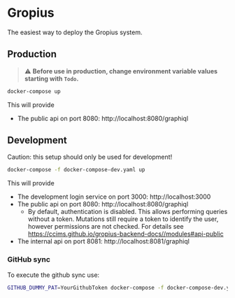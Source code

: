 # Gropius

The easiest way to deploy the Gropius system.

## Production

> :warning: **Before use in production, change environment variable values starting with `Todo`.**

```sh
docker-compose up
```

This will provide
- The public api on port 8080: http://localhost:8080/graphiql

## Development

Caution: this setup should only be used for development!

```sh
docker-compose -f docker-compose-dev.yaml up
```

This will provide
- The development login service on port 3000: http://localhost:3000
- The public api on port 8080: http://localhost:8080/graphiql
  - By default, authentication is disabled. This allows performing queries without a token. Mutations still require a token to identify the user, however permissions are not checked. For details see https://ccims.github.io/gropius-backend-docs//modules#api-public
- The internal api on port 8081: http://localhost:8081/graphiql

### GitHub sync

To execute the github sync use:

```sh
GITHUB_DUMMY_PAT=YourGithubToken docker-compose -f docker-compose-dev.yaml up github
```
